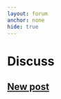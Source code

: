 ```yaml
---
layout: forum
anchor: none
hide: true
---
```

# Discuss

## [New post](./add)

<div><list dataPath="./posts" dataPreview="true" dataType="post" sortBy="bump"></list></div>

<link rel="stylesheet" href="./main.css" />
